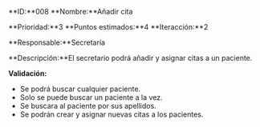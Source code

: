**ID:**008  **Nombre:**Añadir cita

**Prioridad:**3 **Puntos estimados:**4 **Iteracción:**2

**Responsable:**Secretaría

**Descripción:**El secretario podrá añadir y asignar citas a un paciente.

**Validación:**
+  Se podrá buscar cualquier paciente.
+  Solo se puede buscar un paciente a la vez.
+  Se buscara al paciente por sus apellidos.
+  Se podrán crear y asignar nuevas citas a los pacientes.
